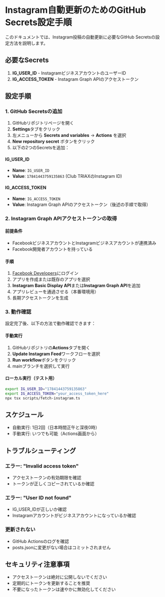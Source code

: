 # Instagram自動更新のためのGitHub Secrets設定手順

このドキュメントでは、Instagram投稿の自動更新に必要なGitHub Secretsの設定方法を説明します。

## 必要なSecrets

1. **IG_USER_ID** - InstagramビジネスアカウントのユーザーID
2. **IG_ACCESS_TOKEN** - Instagram Graph APIのアクセストークン

## 設定手順

### 1. GitHub Secretsの追加

1. GitHubリポジトリページを開く
2. **Settings**タブをクリック
3. 左メニューから **Secrets and variables** → **Actions** を選択
4. **New repository secret** ボタンをクリック
5. 以下の2つのSecretsを追加：

#### IG_USER_ID
- **Name**: `IG_USER_ID`
- **Value**: `17841443759135863` (Club TRIAXのInstagram ID)

#### IG_ACCESS_TOKEN
- **Name**: `IG_ACCESS_TOKEN`
- **Value**: Instagram Graph APIのアクセストークン（後述の手順で取得）

### 2. Instagram Graph APIアクセストークンの取得

#### 前提条件
- FacebookビジネスアカウントとInstagramビジネスアカウントが連携済み
- Facebook開発者アカウントを持っている

#### 手順
1. [Facebook Developers](https://developers.facebook.com/)にログイン
2. アプリを作成または既存のアプリを選択
3. **Instagram Basic Display API**または**Instagram Graph API**を追加
4. アプリレビューを通過させる（本番環境用）
5. 長期アクセストークンを生成

### 3. 動作確認

設定完了後、以下の方法で動作確認できます：

#### 手動実行
1. GitHubリポジトリの**Actions**タブを開く
2. **Update Instagram Feed**ワークフローを選択
3. **Run workflow**ボタンをクリック
4. mainブランチを選択して実行

#### ローカル実行（テスト用）
```bash
export IG_USER_ID="17841443759135863"
export IG_ACCESS_TOKEN="your_access_token_here"
npx tsx scripts/fetch-instagram.ts
```

## スケジュール

- 自動実行: 1日2回（日本時間正午と深夜0時）
- 手動実行: いつでも可能（Actions画面から）

## トラブルシューティング

### エラー: "Invalid access token"
- アクセストークンの有効期限を確認
- トークンが正しくコピーされているか確認

### エラー: "User ID not found"
- IG_USER_IDが正しいか確認
- Instagramアカウントがビジネスアカウントになっているか確認

### 更新されない
- GitHub Actionsのログを確認
- posts.jsonに変更がない場合はコミットされません

## セキュリティ注意事項

- アクセストークンは絶対に公開しないでください
- 定期的にトークンを更新することを推奨
- 不要になったトークンは速やかに無効化してください